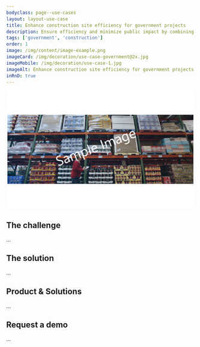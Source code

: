 ```yaml
---
bodyclass: page--use-cases
layout: layout-use-case
title: Enhance construction site efficiency for government projects
description: Ensure efficiency and minimize public impact by combining automated satellite photo analysis of construction sites to monitor job progress.
tags: ['government', 'construction']
order: 1
image: /img/content/image-example.png
imageCard: /img/decoration/use-case-government@2x.jpg
imageMobile: /img/decoration/use-case-1.jpg
imageAlt: Enhance construction site efficiency for government projects
inRnD: true
---
```

![Enhance construction site efficiency for government projects](/img/sample-usecase.png)

## The challenge

...

## The solution

...

## Product & Solutions

...

## Request a demo

...
